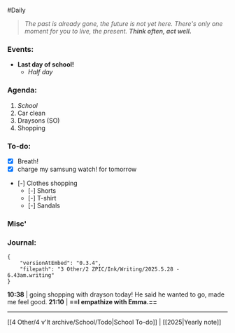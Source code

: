 #Daily
>*The past is already gone, the future is not yet here. There's only one moment for you to live, the present.*
>***Think often, act well.***
### Events:
- **Last day of school!**
	- *Half day*
### Agenda:
1. *School*
2. Car clean
3. Draysons (SO)
4. Shopping
### To-do:
- [x] Breath!
- [x] charge my samsung watch!
	 for tomorrow
- [-] Clothes shopping
	- [-] Shorts
	- [-] T-shirt
	- [-] Sandals
### Misc'

### Journal:
```handwritten-ink
{
	"versionAtEmbed": "0.3.4",
	"filepath": "3 Other/2 ZPIC/Ink/Writing/2025.5.28 - 6.43am.writing"
}
```
**10:38** | going shopping with drayson today! He said he wanted to go, made me feel good. 
**21:10** | **==I empathize with Emma.==**


---
[[4 Other/4 v'lt archive/School/Todo|School To-do]] | [[2025|Yearly note]]